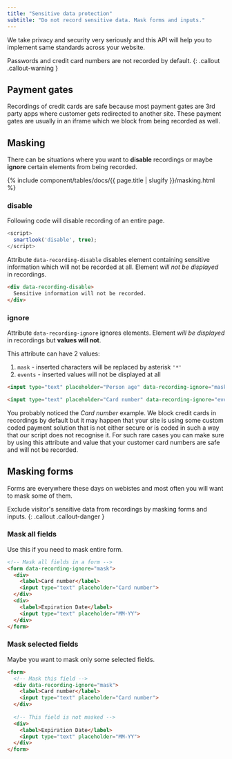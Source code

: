```yaml
---
title: "Sensitive data protection"
subtitle: "Do not record sensitive data. Mask forms and inputs."
---
```


We take privacy and security very seriously and this API will help you to implement same standards across your website.

Passwords and credit card numbers are not recorded by default.
{: .callout .callout-warning }

## Payment gates

 Recordings of credit cards are safe because most payment gates are 3rd party apps where customer gets redirected to another site. These payment gates are usually in an iframe which we block from being recorded as well.

## Masking

There can be situations where you want to **disable** recordings or maybe **ignore** certain elements from being recorded.

{% include component/tables/docs/{{ page.title | slugify }}/masking.html %}

### disable

Following code will disable recording of an entire page.

```js
<script>
  smartlook('disable', true);
</script>
```

Attribute `data-recording-disable` disables element containing sensitive information which will not be recorded at all. Element *will not be displayed* in recordings.

```html
<div data-recording-disable>
  Sensitive information will not be recorded.
</div>
```

### ignore

Attribute `data-recording-ignore` ignores elements. Element *will be displayed* in recordings but **values will not**.

This attribute can have 2 values:

1. `mask` - inserted characters will be replaced by asterisk `'*'`
2. `events` - inserted values will not be displayed at all

```html
<input type="text" placeholder="Person age" data-recording-ignore="mask">
```

```html
<input type="text" placeholder="Card number" data-recording-ignore="events">
```

You probably noticed the *Card number* example. We block credit cards in recordings by default but it may happen that your site is using some custom coded payment solution that is not either secure or is coded in such a way that our script does not recognise it. For such rare cases you can make sure by using this attribute and value that your customer card numbers are safe and will not be recorded.

## Masking forms

Forms are everywhere these days on webistes and most often you will want to mask some of them.

Exclude visitor's sensitive data from recordings by masking forms and inputs.
{: .callout .callout-danger }

### Mask all fields

Use this if you need to mask entire form.

```html
<!-- Mask all fields in a form -->
<form data-recording-ignore="mask">
  <div>
    <label>Card number</label>
    <input type="text" placeholder="Card number">
  </div>
  <div>
    <label>Expiration Date</label>
    <input type="text" placeholder="MM-YY">
  </div>
</form>
```

### Mask selected fields

Maybe you want to mask only some selected fields.

```html
<form>
  <!-- Mask this field -->
  <div data-recording-ignore="mask">
    <label>Card number</label>
    <input type="text" placeholder="Card number">
  </div>
  
  <!-- This field is not masked -->
  <div>
    <label>Expiration Date</label>
    <input type="text" placeholder="MM-YY">
  </div>
</form>
```
